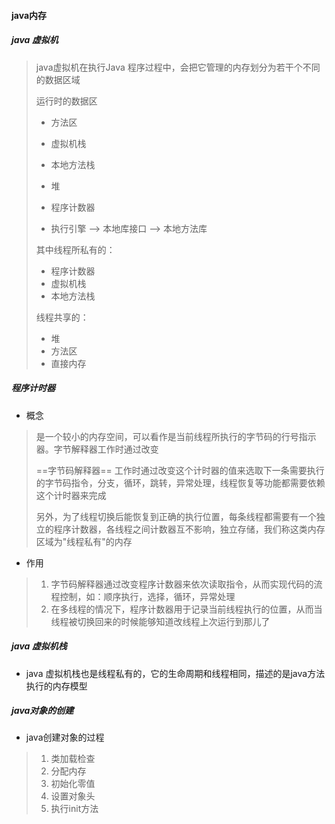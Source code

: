 #### java内存

##### java 虚拟机

>java虚拟机在执行Java 程序过程中，会把它管理的内存划分为若干个不同的数据区域
>
>运行时的数据区
>
>- 方法区
>- 虚拟机栈
>- 本地方法栈
>- 堆
>- 程序计数器
>
>
>
>- 执行引擎  --> 本地库接口 --> 本地方法库
>
>其中线程所私有的：
>
>* 程序计数器
>* 虚拟机栈
>* 本地方法栈
>
>线程共享的：
>
>* 堆
>* 方法区
>* 直接内存

##### 程序计时器

* 概念

>是一个较小的内存空间，可以看作是当前线程所执行的字节码的行号指示器。字节解释器工作时通过改变
>
>==字节码解释器== 工作时通过改变这个计时器的值来选取下一条需要执行的字节码指令，分支，循环，跳转，异常处理，线程恢复等功能都需要依赖这个计时器来完成
>
>另外，为了线程切换后能恢复到正确的执行位置，每条线程都需要有一个独立的程序计数器，各线程之间计数器互不影响，独立存储，我们称这类内存区域为"线程私有"的内存

* 作用

>1. 字节码解释器通过改变程序计数器来依次读取指令，从而实现代码的流程控制，如：顺序执行，选择，循环，异常处理
>2. 在多线程的情况下，程序计数器用于记录当前线程执行的位置，从而当线程被切换回来的时候能够知道改线程上次运行到那儿了

##### java 虚拟机栈

* java 虚拟机栈也是线程私有的，它的生命周期和线程相同，描述的是java方法执行的内存模型

##### java对象的创建

* java创建对象的过程

>1. 类加载检查
>2. 分配内存
>3. 初始化零值
>4. 设置对象头
>5. 执行init方法






